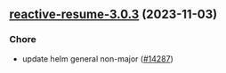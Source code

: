 

## [reactive-resume-3.0.3](https://github.com/truecharts/charts/compare/reactive-resume-3.0.2...reactive-resume-3.0.3) (2023-11-03)

### Chore

- update helm general non-major ([#14287](https://github.com/truecharts/charts/issues/14287))
  
  